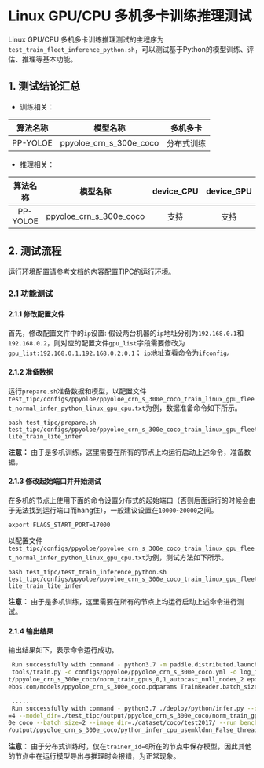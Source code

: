 # Linux GPU/CPU 多机多卡训练推理测试

Linux GPU/CPU 多机多卡训练推理测试的主程序为`test_train_fleet_inference_python.sh`，可以测试基于Python的模型训练、评估、推理等基本功能。

## 1. 测试结论汇总

- 训练相关：

|   算法名称   | 模型名称 | 多机多卡 |
|:--------:|   :----:  |    :----:  |
| PP-YOLOE | ppyoloe_crn_s_300e_coco     | 分布式训练 |


- 推理相关：

|   算法名称   |           模型名称           | device_CPU | device_GPU | batchsize |
|:--------:|:------------------------:|   :----:   |  :----:  |:---------:|
| PP-YOLOE | ppyoloe_crn_s_300e_coco  |  支持 | 支持 |   1, 2    |


## 2. 测试流程

运行环境配置请参考[文档](./install.md)的内容配置TIPC的运行环境。

### 2.1 功能测试

#### 2.1.1 修改配置文件

首先，修改配置文件中的`ip`设置:  假设两台机器的`ip`地址分别为`192.168.0.1`和`192.168.0.2`，则对应的配置文件`gpu_list`字段需要修改为`gpu_list:192.168.0.1,192.168.0.2;0,1`； `ip`地址查看命令为`ifconfig`。


#### 2.1.2 准备数据

运行`prepare.sh`准备数据和模型，以配置文件`test_tipc/configs/ppyoloe/ppyoloe_crn_s_300e_coco_train_linux_gpu_fleet_normal_infer_python_linux_gpu_cpu.txt`为例，数据准备命令如下所示。

```shell
bash test_tipc/prepare.sh test_tipc/configs/ppyoloe/ppyoloe_crn_s_300e_coco_train_linux_gpu_fleet_normal_infer_python_linux_gpu_cpu.txt lite_train_lite_infer
```

**注意：** 由于是多机训练，这里需要在所有的节点上均运行启动上述命令，准备数据。

#### 2.1.3 修改起始端口并开始测试

在多机的节点上使用下面的命令设置分布式的起始端口（否则后面运行的时候会由于无法找到运行端口而hang住），一般建议设置在`10000~20000`之间。

```shell
export FLAGS_START_PORT=17000
```

以配置文件`test_tipc/configs/ppyoloe/ppyoloe_crn_s_300e_coco_train_linux_gpu_fleet_normal_infer_python_linux_gpu_cpu.txt`为例，测试方法如下所示。

```shell
bash test_tipc/test_train_inference_python.sh  test_tipc/configs/ppyoloe/ppyoloe_crn_s_300e_coco_train_linux_gpu_fleet_normal_infer_python_linux_gpu_cpu.txt lite_train_lite_infer
```

**注意：** 由于是多机训练，这里需要在所有的节点上均运行启动上述命令进行测试。


#### 2.1.4 输出结果

输出结果如下，表示命令运行成功。

```bash
 Run successfully with command - python3.7 -m paddle.distributed.launch --ips=192.168.0.1,192.168.0.2 --gpus=0,1
 tools/train.py -c configs/ppyoloe/ppyoloe_crn_s_300e_coco.yml -o log_iter=1 use_gpu=True save_dir=./test_tipc/outpu
t/ppyoloe_crn_s_300e_coco/norm_train_gpus_0,1_autocast_null_nodes_2 epoch=1 pretrain_weights=https://paddledet.bj.bc
ebos.com/models/ppyoloe_crn_s_300e_coco.pdparams TrainReader.batch_size=2 filename=ppyoloe_crn_s_300e_coco    !

 ......
 Run successfully with command - python3.7 ./deploy/python/infer.py --device=cpu --enable_mkldnn=False --cpu_threads
=4 --model_dir=./test_tipc/output/ppyoloe_crn_s_300e_coco/norm_train_gpus_0,1_autocast_null_nodes_2/ppyoloe_crn_s_30
0e_coco --batch_size=2 --image_dir=./dataset/coco/test2017/ --run_benchmark=False --trt_max_shape=1600 > ./test_tipc
/output/ppyoloe_crn_s_300e_coco/python_infer_cpu_usemkldnn_False_threads_4_precision_fluid_batchsize_2.log 2>&1 !
```

**注意：** 由于分布式训练时，仅在`trainer_id=0`所在的节点中保存模型，因此其他的节点中在运行模型导出与推理时会报错，为正常现象。
